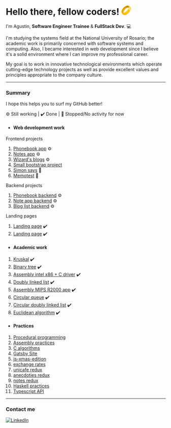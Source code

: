 <h1> Hello there, fellow coders! <img src="src/one-ring.png"></h1>

I'm Agustin, **Software Engineer Trainee** & **FullStack Dev**. 💻

  I'm studying the systems field at the National University of Rosario; the academic work is primarily concerned with software systems and computing. Also, I became interested in web development since I believe it's a solid environment where I can improve my professional career.

  My goal is to work in innovative technological environments which operate cutting-edge technology projects as well as provide excellent values and principles appropriate to the company culture.

---

### Summary
I hope this helps you to surf my GitHub better!

 ⚙️ Still working
| ✔️ Done
| 🛑 Stopped/No activity for now

- #### Web development work
Frontend projects
1. [Phonebook app](https://github.com/agustinlozano/phonebook "Phonebook app") ⚙️
2. [Notes app](https://github.com/agustinlozano/notes-app "Notes app") ⚙️
3. [Wizard's blogs](https://github.com/agustinlozano/wizards-blog "Wizard's blogs") ⚙️
4. [Small bootstrap project](https://github.com/agustinlozano/front-end-projec "Small bootstrap project")
5. [Simon says](https://github.com/agustinlozano/simon-dice "Simon says") 🛑
6. [Memotest](https://github.com/agustinlozano/memotest "Memotest") 🛑

Backend projects
1. [Phonebook backend](https://github.com/agustinlozano/phonebook-backend "Phonebook backend") ⚙️
2. [Note app backend](https://github.com/agustinlozano/note-app-backend "Note app backend") ⚙️
3. [Blog list backend](https://github.com/agustinlozano/blog-list-backend "Blog list backend") ⚙️

Landing pages
1. [Landing page](https://github.com/agustinlozano/landing-page-1 "Landing page") ✔️
2. [Landing page](https://github.com/agustinlozano/landing-page-2 "Landing page") ✔️

- #### Academic work
1. [Kruskal](https://github.com/agustinlozano/kruskal "Kruskal") ✔️
2. [Binary tree](https://github.com/agustinlozano/binary-tree "Binary tree") ✔️
3. [Assembly intel x86 + C driver](https://github.com/agustinlozano/driver "Assembly intel x86 + C driver") ✔️
4. [Doubly linked list](https://github.com/agustinlozano/doubly-linked-list "Doubly linked list") ✔️
5. [Assembly MIPS R2000 app](https://github.com/agustinlozano/assembly-app "Assembly MIPS R2000 app") ✔️
6. [Circular queue](https://github.com/agustinlozano/circular-queue "Circular queue") ✔️
7. [Circular doubly linked list](https://github.com/agustinlozano/circular-doubly-linked-list "Circular doubly linked list") ✔️
8. [Euclidean algorithm](https://github.com/agustinlozano/euclidean-algorithm "Euclidean algorithm") ✔️

- #### Practices
1. [Procedural programming](https://github.com/agustinlozano/assembly-practice "Procedural programming")
2. [Assembly practices](https://github.com/agustinlozano/assembly-practice "Assembly-practice")
3. [C algorithms](https://github.com/agustinlozano/assembly-practice "C algorithms")
4. [Gatsby Site](https://github.com/agustinlozano/first-gatsby-site "Gatsby Site")
5. [js-xmas-edition](https://github.com/agustinlozano/js-xmas-edition "js-xmas-edition")
6. [exchange rates](https://github.com/agustinlozano/exchangerates "exchange rates")
7. [unicafe redux](https://github.com/agustinlozano/unicafe-redux "unicafe redux")
8. [anecdoties redux](https://github.com/agustinlozano/redux-anecdoties "anecdoties redux")
9. [notes redux](https://github.com/agustinlozano/redux-notes "notes redux")
10. [Haskell practices](https://github.com/agustinlozano/haskell "Haskell practices")
11. [Typescript API](https://github.com/agustinlozano/typescript-API "Typescript API")

---

### Contact me

<a href="https://www.linkedin.com/in/agustin-lozano-blua/" target="_blank"><img src="https://img.shields.io/badge/LinkedIn-%230077B5.svg?&style=flat-square&logo=linkedin&logoColor=white" alt="LinkedIn"></a>
